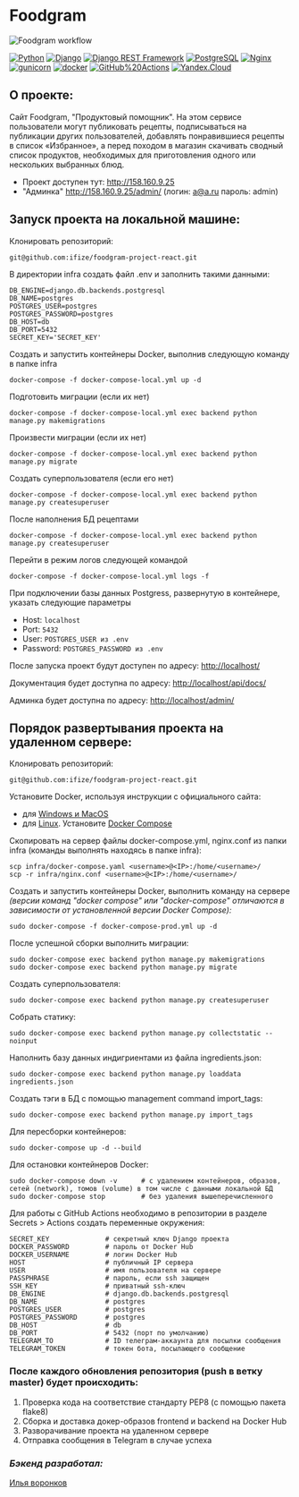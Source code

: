 # Foodgram
![Foodgram workflow](https://github.com/ifize/foodgram-project-react/actions/workflows/main.yml/badge.svg)

[![Python](https://img.shields.io/badge/-Python-464646?style=flat-square&logo=Python)](https://www.python.org/)
[![Django](https://img.shields.io/badge/-Django-464646?style=flat-square&logo=Django)](https://www.djangoproject.com/)
[![Django REST Framework](https://img.shields.io/badge/-Django%20REST%20Framework-464646?style=flat-square&logo=Django%20REST%20Framework)](https://www.django-rest-framework.org/)
[![PostgreSQL](https://img.shields.io/badge/-PostgreSQL-464646?style=flat-square&logo=PostgreSQL)](https://www.postgresql.org/)
[![Nginx](https://img.shields.io/badge/-NGINX-464646?style=flat-square&logo=NGINX)](https://nginx.org/ru/)
[![gunicorn](https://img.shields.io/badge/-gunicorn-464646?style=flat-square&logo=gunicorn)](https://gunicorn.org/)
[![docker](https://img.shields.io/badge/-Docker-464646?style=flat-square&logo=docker)](https://www.docker.com/)
[![GitHub%20Actions](https://img.shields.io/badge/-GitHub%20Actions-464646?style=flat-square&logo=GitHub%20actions)](https://github.com/features/actions)
[![Yandex.Cloud](https://img.shields.io/badge/-Yandex.Cloud-464646?style=flat-square&logo=Yandex.Cloud)](https://cloud.yandex.ru/)

## О проекте:
Сайт Foodgram, "Продуктовый помощник". На этом сервисе пользователи могут публиковать рецепты, подписываться на публикации других пользователей, добавлять понравившиеся рецепты в список «Избранное», а перед походом в магазин скачивать сводный список продуктов, необходимых для приготовления одного или нескольких выбранных блюд.
- Проект доступен тут: http://158.160.9.25
- "Админка" http://158.160.9.25/admin/ (логин: a@a.ru пароль: admin)

## Запуск проекта на локальной машине:

Клонировать репозиторий:
```
git@github.com:ifize/foodgram-project-react.git
```

В директории infra создать файл .env и заполнить такими данными:
```
DB_ENGINE=django.db.backends.postgresql
DB_NAME=postgres
POSTGRES_USER=postgres
POSTGRES_PASSWORD=postgres
DB_HOST=db
DB_PORT=5432
SECRET_KEY='SECRET_KEY'
```
Создать и запустить контейнеры Docker, выполнив следующую команду в папке infra
```
docker-compose -f docker-compose-local.yml up -d
```
Подготовить миграции (если их нет)
```
docker-compose -f docker-compose-local.yml exec backend python manage.py makemigrations
```
Произвести миграции (если их нет)
```
docker-compose -f docker-compose-local.yml exec backend python manage.py migrate
```
Создать суперпользователя (если его нет)
```
docker-compose -f docker-compose-local.yml exec backend python manage.py createsuperuser
```
После наполнения БД рецептами
```
docker-compose -f docker-compose-local.yml exec backend python manage.py createsuperuser
```
Перейти в режим логов следующей командой
```
docker-compose -f docker-compose-local.yml logs -f
```
При подключении базы данных Postgress, развернутую в контейнере, указать следующие параметры
- Host: ```localhost```
- Port: ```5432```
- User: ```POSTGRES_USER из .env```
- Password: ```POSTGRES_PASSWORD из .env```

После запуска проект будут доступен по адресу: [http://localhost/](http://localhost/)

Документация будет доступна по адресу: [http://localhost/api/docs/](http://localhost/api/docs/)

Админка будет доступна по адресу: [http://localhost/admin/](http://localhost/admin/)

## Порядок развертывания проекта на удаленном сервере:

Клонировать репозиторий:
```
git@github.com:ifize/foodgram-project-react.git
```

Установите Docker, используя инструкции с официального сайта:
- для [Windows и MacOS](https://www.docker.com/products/docker-desktop) 
- для [Linux](https://docs.docker.com/engine/install/ubuntu/). Установите [Docker Compose](https://docs.docker.com/compose/install/)

Скопировать на сервер файлы docker-compose.yml, nginx.conf из папки infra (команды выполнять находясь в папке infra):

```
scp infra/docker-compose.yaml <username>@<IP>:/home/<username>/
scp -r infra/nginx.conf <username>@<IP>:/home/<username>/
```

Создать и запустить контейнеры Docker, выполнить команду на сервере
*(версии команд "docker compose" или "docker-compose" отличаются в зависимости от установленной версии Docker Compose):*
```
sudo docker-compose -f docker-compose-prod.yml up -d
```

После успешной сборки выполнить миграции:
```
sudo docker-compose exec backend python manage.py makemigrations
sudo docker-compose exec backend python manage.py migrate
```

Создать суперпользователя:
```
sudo docker-compose exec backend python manage.py createsuperuser
```

Собрать статику:
```
sudo docker-compose exec backend python manage.py collectstatic --noinput
```

Наполнить базу данных индигриентами из файла ingredients.json:
```
sudo docker-compose exec backend python manage.py loaddata ingredients.json
```

Создать тэги в БД с помощью management command import_tags:
```
sudo docker-compose exec backend python manage.py import_tags
```


Для пересборки контейнеров:
```
sudo docker-compose up -d --build
```

Для остановки контейнеров Docker:
```
sudo docker-compose down -v      # с удалением контейнеров, образов, сетей (network), томов (volume) в том числе с данными локальной БД
sudo docker-compose stop         # без удаления вышеперечисленного
```

Для работы с GitHub Actions необходимо в репозитории в разделе Secrets > Actions создать переменные окружения:
```
SECRET_KEY              # секретный ключ Django проекта
DOCKER_PASSWORD         # пароль от Docker Hub
DOCKER_USERNAME         # логин Docker Hub
HOST                    # публичный IP сервера
USER                    # имя пользователя на сервере
PASSPHRASE              # пароль, если ssh защищен
SSH_KEY                 # приватный ssh-ключ
DB_ENGINE               # django.db.backends.postgresql
DB_NAME                 # postgres
POSTGRES_USER           # postgres
POSTGRES_PASSWORD       # postgres
DB_HOST                 # db
DB_PORT                 # 5432 (порт по умолчанию)
TELEGRAM_TO             # ID телеграм-аккаунта для посылки сообщения
TELEGRAM_TOKEN          # токен бота, посылающего сообщение
```

### После каждого обновления репозитория (push в ветку master) будет происходить:

1. Проверка кода на соответствие стандарту PEP8 (с помощью пакета flake8)
2. Сборка и доставка докер-образов frontend и backend на Docker Hub
3. Разворачивание проекта на удаленном сервере
4. Отправка сообщения в Telegram в случае успеха

### *Бэкенд разработал:*
[Илья воронков](https://github.com/ifize)
